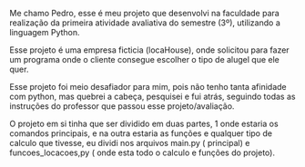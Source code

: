 Me chamo Pedro, esse é meu projeto que desenvolvi na faculdade para realização da primeira atividade avaliativa do semestre (3º), utilizando a linguagem Python. 

Esse projeto é uma empresa ficticia (locaHouse), onde solicitou para fazer um programa onde o cliente consegue escolher o tipo de alugel que ele quer. 

Esse projeto foi meio desafiador para mim, pois não tenho tanta afinidade com python, mas quebrei a cabeça, pesquisei e fui atrás, seguindo todas as instruções do professor que passou esse projeto/avaliação.

O projeto em si tinha que ser dividido em duas partes, 1 onde estaria os comandos principais, e na outra estaria as funções e qualquer tipo de calculo que tivesse, eu dividi nos arquivos main.py ( principal) e funcoes_locacoes,py ( onde esta todo o calculo e funções do projeto). 

